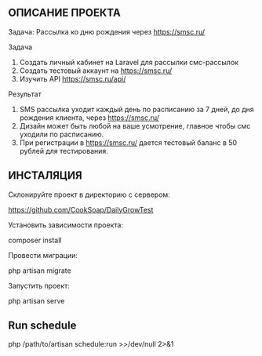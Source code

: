 ## ОПИСАНИЕ ПРОЕКТА
Задача: Рассылка ко дню рождения через https://smsc.ru/

Задача
1. Создать личный кабинет на Laravel для рассылки смс-рассылок
2. Создать тестовый аккаунт на https://smsc.ru/
3. Изучить API https://smsc.ru/api/

Результат
1. SMS рассылка уходит каждый день по расписанию за 7 дней, до дня рождения клиента, через https://smsc.ru/
2. Дизайн может быть любой на ваше усмотрение, главное чтобы смс уходили по расписанию. 
3. При регистрации в https://smsc.ru/ дается тестовый баланс в 50 рублей для тестирования.
   
## ИНСТАЛЯЦИЯ
Склонируйте проект в директорию с сервером:

https://github.com/CookSoap/DailyGrowTest

Установить зависимости проекта:

composer install

Провести миграции:

php artisan migrate

Запустить проект:

php artisan serve

## Run schedule

php /path/to/artisan schedule:run >>/dev/null 2>&1
